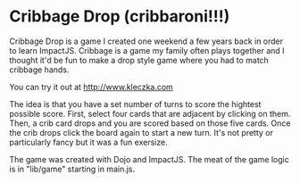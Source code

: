 # Cribbage Drop (cribbaroni!!!)
Cribbage Drop is a game I created one weekend a few years back in order to learn ImpactJS. 
Cribbage is a game my family often plays together and I thought it'd be fun to make a 
drop style game where you had to match cribbage hands.

You can try it out at http://www.kleczka.com

The idea is that you have a set number of turns to score the hightest possible score.
First, select four cards that are adjacent by clicking on them.  Then, a crib card drops
and you are scored based on those five cards. Once the crib drops click the board again 
to start a new turn. It's not pretty or particularly fancy but it was a fun exersize.

The game was created with Dojo and ImpactJS.  The meat of the game logic is in "lib/game"
starting in main.js.

